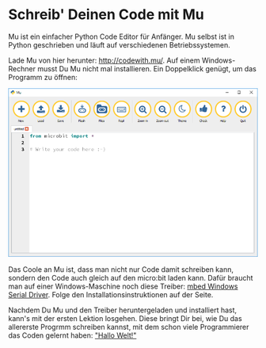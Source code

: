 # Schreib' Deinen Code mit Mu

Mu ist ein einfacher Python Code Editor für Anfänger. Mu selbst ist in Python geschrieben und läuft auf verschiedenen Betriebssystemen.

Lade Mu von hier herunter: http://codewith.mu/. Auf einem Windows-Rechner musst Du Mu nicht mal installieren. Ein Doppelklick genügt, um das Programm zu öffnen:

![Image of Mu](../../images/mu.png)

Das Coole an Mu ist, dass man nicht nur Code damit schreiben kann, sondern den Code auch gleich auf den micro:bit laden kann. Dafür braucht man auf einer Windows-Maschine noch diese Treiber: [mbed Windows Serial Driver](https://developer.mbed.org/handbook/Windows-serial-configuration). Folge den Installationsinstruktionen auf der Seite.

Nachdem Du Mu und den Treiber heruntergeladen und installiert hast, kann's mit der ersten Lektion losgehen. Diese bringt Dir bei, wie Du das allererste Progrmm schreiben kannst, mit dem schon viele Programmierer das Coden gelernt haben: ["Hallo Welt!"](01_Hallo_Welt.md)
